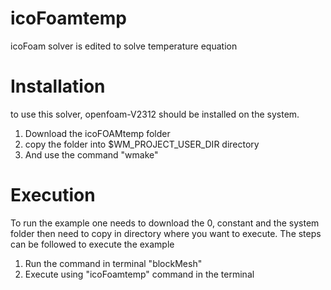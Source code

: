 # icoFoamtemp
icoFoam solver is edited to solve temperature equation

# Installation 

to use this solver, openfoam-V2312 should be installed on the system. 
1. Download the icoFOAMtemp folder
2. copy the folder into $WM_PROJECT_USER_DIR directory
3. And use the command "wmake"

# Execution 

To run the example one needs to download the 0, constant and the system folder then need to copy in directory where you want to execute.
The steps can be followed to execute the example 
1. Run the command in terminal "blockMesh"
2. Execute using "icoFoamtemp" command in the terminal 
